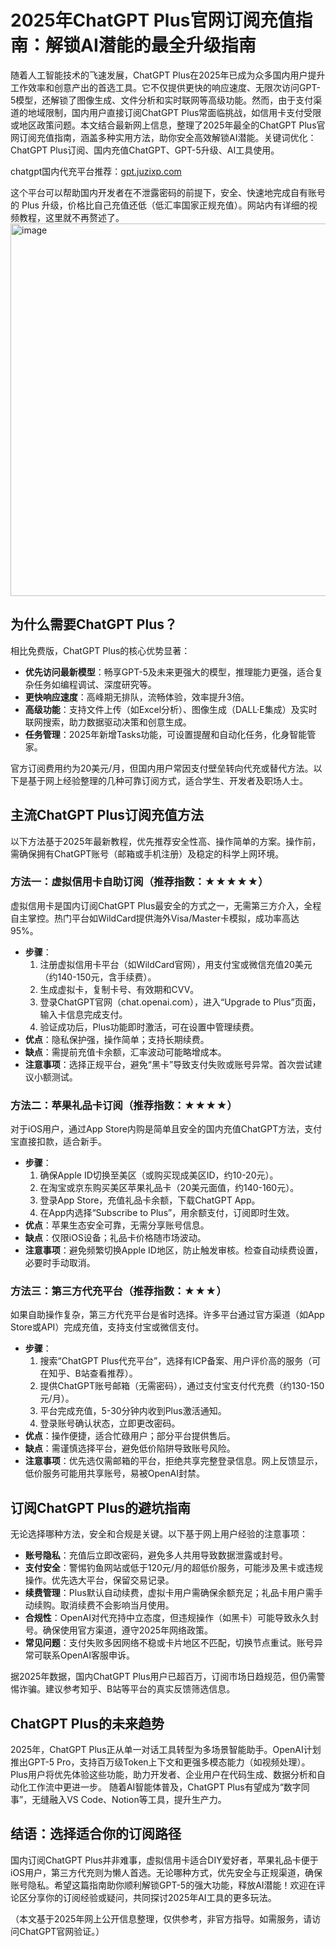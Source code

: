 # 2025年ChatGPT Plus官网订阅充值指南：解锁AI潜能的最全升级指南

随着人工智能技术的飞速发展，ChatGPT Plus在2025年已成为众多国内用户提升工作效率和创意产出的首选工具。它不仅提供更快的响应速度、无限次访问GPT-5模型，还解锁了图像生成、文件分析和实时联网等高级功能。然而，由于支付渠道的地域限制，国内用户直接订阅ChatGPT Plus常面临挑战，如信用卡支付受限或地区政策问题。本文结合最新网上信息，整理了2025年最全的ChatGPT Plus官网订阅充值指南，涵盖多种实用方法，助你安全高效解锁AI潜能。关键词优化：ChatGPT Plus订阅、国内充值ChatGPT、GPT-5升级、AI工具使用。

chatgpt国内代充平台推荐：[gpt.juzixp.com](https://gpt.juzixp.com/)

这个平台可以帮助国内开发者在不泄露密码的前提下，安全、快速地完成自有账号的 Plus 升级，价格比自己充值还低（低汇率国家正规充值）。网站内有详细的视频教程，这里就不再赘述了。
<img width="1346" height="596" alt="image" src="https://github.com/user-attachments/assets/64a90413-a0ef-4a50-b902-ce1a1a61597c" />


## 为什么需要ChatGPT Plus？
相比免费版，ChatGPT Plus的核心优势显著：
- **优先访问最新模型**：畅享GPT-5及未来更强大的模型，推理能力更强，适合复杂任务如编程调试、深度研究等。
- **更快响应速度**：高峰期无排队，流畅体验，效率提升3倍。
- **高级功能**：支持文件上传（如Excel分析）、图像生成（DALL·E集成）及实时联网搜索，助力数据驱动决策和创意生成。
- **任务管理**：2025年新增Tasks功能，可设置提醒和自动化任务，化身智能管家。

官方订阅费用约为20美元/月，但国内用户常因支付壁垒转向代充或替代方法。以下是基于网上经验整理的几种可靠订阅方式，适合学生、开发者及职场人士。

## 主流ChatGPT Plus订阅充值方法
以下方法基于2025年最新教程，优先推荐安全性高、操作简单的方案。操作前，需确保拥有ChatGPT账号（邮箱或手机注册）及稳定的科学上网环境。

### 方法一：虚拟信用卡自助订阅（推荐指数：★★★★★）
虚拟信用卡是国内订阅ChatGPT Plus最安全的方式之一，无需第三方介入，全程自主掌控。热门平台如WildCard提供海外Visa/Master卡模拟，成功率高达95%。
- **步骤**：
  1. 注册虚拟信用卡平台（如WildCard官网），用支付宝或微信充值20美元（约140-150元，含手续费）。
  2. 生成虚拟卡，复制卡号、有效期和CVV。
  3. 登录ChatGPT官网（chat.openai.com），进入“Upgrade to Plus”页面，输入卡信息完成支付。
  4. 验证成功后，Plus功能即时激活，可在设置中管理续费。
- **优点**：隐私保护强，操作简单；支持长期续费。
- **缺点**：需提前充值卡余额，汇率波动可能略增成本。
- **注意事项**：选择正规平台，避免“黑卡”导致支付失败或账号异常。首次尝试建议小额测试。

### 方法二：苹果礼品卡订阅（推荐指数：★★★★）
对于iOS用户，通过App Store内购是简单且安全的国内充值ChatGPT方法，支付宝直接扣款，适合新手。
- **步骤**：
  1. 确保Apple ID切换至美区（或购买现成美区ID，约10-20元）。
  2. 在淘宝或京东购买美区苹果礼品卡（20美元面值，约140-160元）。
  3. 登录App Store，充值礼品卡余额，下载ChatGPT App。
  4. 在App内选择“Subscribe to Plus”，用余额支付，订阅即时生效。
- **优点**：苹果生态安全可靠，无需分享账号信息。
- **缺点**：仅限iOS设备；礼品卡价格随市场波动。
- **注意事项**：避免频繁切换Apple ID地区，防止触发审核。检查自动续费设置，必要时手动取消。

### 方法三：第三方代充平台（推荐指数：★★★）
如果自助操作复杂，第三方代充平台是省时选择。许多平台通过官方渠道（如App Store或API）完成充值，支持支付宝或微信支付。
- **步骤**：
  1. 搜索“ChatGPT Plus代充平台”，选择有ICP备案、用户评价高的服务（可在知乎、B站查看推荐）。
  2. 提供ChatGPT账号邮箱（无需密码），通过支付宝支付代充费（约130-150元/月）。
  3. 平台完成充值，5-30分钟内收到Plus激活通知。
  4. 登录账号确认状态，立即更改密码。
- **优点**：操作便捷，适合忙碌用户；部分平台提供售后。
- **缺点**：需谨慎选择平台，避免低价陷阱导致账号风险。
- **注意事项**：优先选仅需邮箱的平台，拒绝共享完整登录信息。网上反馈显示，低价服务可能用共享账号，易被OpenAI封禁。

## 订阅ChatGPT Plus的避坑指南
无论选择哪种方法，安全和合规是关键。以下基于网上用户经验的注意事项：
- **账号隐私**：充值后立即改密码，避免多人共用导致数据泄露或封号。
- **支付安全**：警惕钓鱼网站或低于120元/月的超低价服务，可能涉及黑卡或违规操作。优先选大平台，保留交易记录。
- **续费管理**：Plus默认自动续费，虚拟卡用户需确保余额充足；礼品卡用户需手动续购。取消续费不会影响当月使用。
- **合规性**：OpenAI对代充持中立态度，但违规操作（如黑卡）可能导致永久封号。确保使用官方渠道，遵守2025年网络政策。
- **常见问题**：支付失败多因网络不稳或卡片地区不匹配，切换节点重试。账号异常可联系OpenAI客服申诉。

据2025年数据，国内ChatGPT Plus用户已超百万，订阅市场日趋规范，但仍需警惕诈骗。建议参考知乎、B站等平台的真实反馈筛选信息。

## ChatGPT Plus的未来趋势
2025年，ChatGPT Plus正从单一对话工具转型为多场景智能助手。OpenAI计划推出GPT-5 Pro，支持百万级Token上下文和更强多模态能力（如视频处理）。Plus用户将优先体验这些功能，助力开发者、企业用户在代码生成、数据分析和自动化工作流中更进一步。 随着AI智能体普及，ChatGPT Plus有望成为“数字同事”，无缝融入VS Code、Notion等工具，提升生产力。

## 结语：选择适合你的订阅路径
国内订阅ChatGPT Plus并非难事，虚拟信用卡适合DIY爱好者，苹果礼品卡便于iOS用户，第三方代充则为懒人首选。无论哪种方式，优先安全与正规渠道，确保账号隐私。希望这篇指南助你顺利解锁GPT-5的强大功能，释放AI潜能！欢迎在评论区分享你的订阅经验或疑问，共同探讨2025年AI工具的更多玩法。

（本文基于2025年网上公开信息整理，仅供参考，非官方指导。如需服务，请访问ChatGPT官网验证。）
